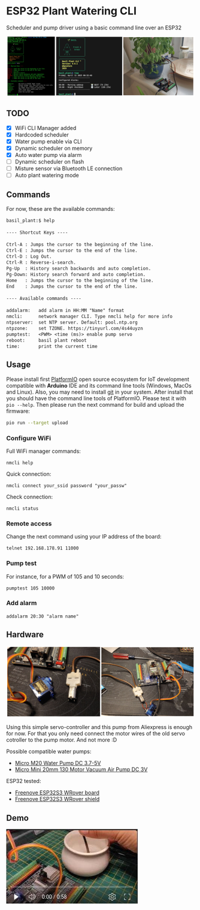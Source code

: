 # ESP32 Plant Watering CLI

Scheduler and pump driver using a basic command line over an ESP32

![esp32 plant watering collage](images/collage.jpg)

## TODO

- [x] WiFi CLI Manager added
- [x] Hardcoded scheduler
- [x] Water pump enable via CLI
- [x] Dynamic scheduler on memory
- [x] Auto water pump via alarm
- [ ] Dynamic scheduler on flash
- [ ] Misture sensor via Bluetooth LE connection
- [ ] Auto plant watering mode

## Commands

For now, these are the available commands:

```shell
basil_plant:$ help

---- Shortcut Keys ----

Ctrl-A : Jumps the cursor to the beginning of the line.
Ctrl-E : Jumps the cursor to the end of the line.
Ctrl-D : Log Out.
Ctrl-R : Reverse-i-search.
Pg-Up  : History search backwards and auto completion.
Pg-Down: History search forward and auto completion.
Home   : Jumps the cursor to the beginning of the line.
End    : Jumps the cursor to the end of the line.

---- Available commands ----

addalarm: 	add alarm in HH:MM "Name" format
nmcli: 		network manager CLI. Type nmcli help for more info
ntpserver: 	set NTP server. Default: pool.ntp.org
ntpzone: 	set TZONE. https://tinyurl.com/4s44uyzn
pumptest: 	<PWM> <time (ms)> enable pump servo
reboot: 	basil plant reboot
time: 		print the current time
```

## Usage

Please install first [PlatformIO](http://platformio.org/) open source ecosystem for IoT development compatible with **Arduino** IDE and its command line tools (Windows, MacOs and Linux). Also, you may need to install [git](http://git-scm.com/) in your system. After install that you should have the command line tools of PlatformIO. Please test it with `pio --help`. Then please run the next command for build and upload the firmware:

```bash
pio run --target upload
```

### Configure WiFi

Full WiFi manager commands:

```shell
nmcli help
```

Quick connection:

```shell
nmcli connect your_ssid password "your_passw"
```

Check connection:

```shell
nmcli status
```

### Remote access

Change the next command using your IP address of the board:

```shell
telnet 192.168.178.91 11000
```

### Pump test

For instance, for a PWM of 105 and 10 seconds:

```shell
pumptest 105 10000
```

### Add alarm

```shell
addalarm 20:30 "alarm name"
```

## Hardware

![esp32 plant watering](images/collage_hardware.jpg)

Using this simple servo-controller and this pump from Aliexpress is enough for now. For that you only need connect the motor wires of the old servo cotroller to the pump motor. And not more :D

Possible compatible water pumps:

- [Micro M20 Water Pump DC 3.7-5V](https://s.click.aliexpress.com/e/_okmECet)
- [Micro Mini 20mm 130 Motor Vacuum Air Pump DC 3V](https://s.click.aliexpress.com/e/_omedpXf)

ESP32 tested:

- [Freenove ESP32S3 WRover board](https://www.amazon.de/FREENOVE-ESP32-S3-WROOM-Dual-Core-Microcontroller-Wireless/dp/B0BMQ8F7FN)
- [Freenove ESP32S3 WRover shield](https://www.amazon.de/-/en/Freenove-Breakout-ESP32-S3-Terminal-Outputs/dp/B0CD2512JV)

## Demo

[![ESP32S3 Plant Watering CLI video Demo](images/video_preview.jpg)](https://youtu.be/RiUBDuAdhD0)
